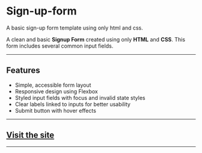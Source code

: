 # Sign-up-form

A basic sign-up form template using only html and css. 

A clean and basic **Signup Form** created using only **HTML** and **CSS**. This form includes several common input fields.

---

## Features

- Simple, accessible form layout  
- Responsive design using Flexbox  
- Styled input fields with focus and invalid state styles  
- Clear labels linked to inputs for better usability  
- Submit button with hover effects  

---


## [Visit the site](https://PDK34.github.io/Sign-up_form/)

---

